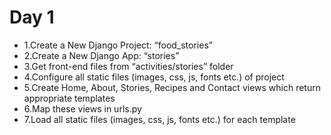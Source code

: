 # Day 1
* 1.Create a New Django Project: “food_stories”
* 2.Create a New Django App: “stories” 
* 3.Get front-end files from “activities/stories” folder 
* 4.Configure all static files (images, css, js, fonts etc.) of project 
* 5.Create Home, About, Stories, Recipes and Contact views which return appropriate templates 
* 6.Map these views in urls.py 
* 7.Load all static files (images, css, js, fonts etc.) for each template 
